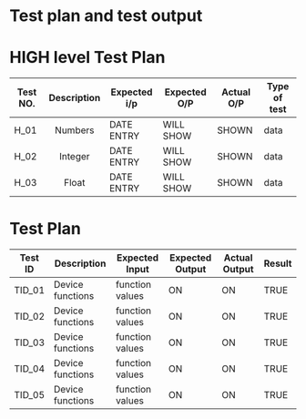# Test plan and test output

# HIGH level Test Plan

| Test NO.   |       Description     |  Expected i/p  |  Expected O/P | Actual O/P | Type of test |
|--------------------|:-------------:|-----------------|---------------|------------|------------|
| H_01  |      Numbers      |  DATE ENTRY  |  WILL SHOW | SHOWN | data |
| H_02  |    Integer    |  DATE ENTRY  |  WILL SHOW | SHOWN | data |
| H_03  |      Float   |   DATE ENTRY  |  WILL SHOW | SHOWN| data|


# Test Plan

|  Test ID | Description  | Expected Input  | Expected Output  | Actual Output  | Result |
|---|---|---|---|---|---|
| TID_01  | Device functions  | function values| ON  |ON| TRUE |
| TID_02  | Device functions  | function values| ON  |ON| TRUE  |
| TID_03  | Device functions  | function values| ON  |ON| TRUE  |
| TID_04  | Device functions  | function values| ON  |ON| TRUE  |
| TID_05 | Device functions  | function values| ON  |ON| TRUE  |
